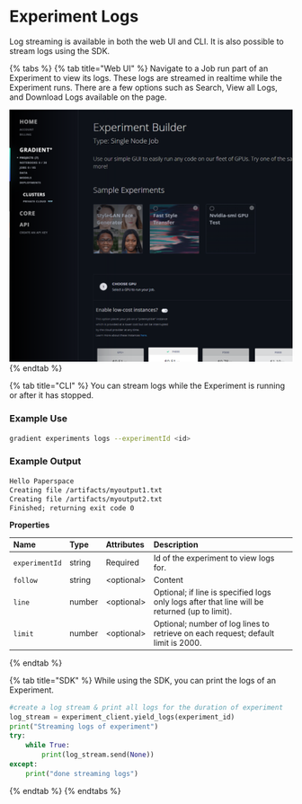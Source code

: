 # Experiment Logs

Log streaming is available in both the web UI and CLI.  It is also possible to stream logs using the SDK.  

{% tabs %}
{% tab title="Web UI" %}
Navigate to a Job run part of an Experiment to view its logs.  These logs are streamed in realtime while the Experiment runs.  There are a few options such as Search, View all Logs, and Download Logs available on the page.  

![](../../.gitbook/assets/image%20%286%29.png)
{% endtab %}

{% tab title="CLI" %}
You can stream logs while the Experiment is running or after it has stopped.‌

### Example Use

```bash
gradient experiments logs --experimentId <id>
```

### ‌Example Output

```text
Hello Paperspace
Creating file /artifacts/myoutput1.txt
Creating file /artifacts/myoutput2.txt
Finished; returning exit code 0
```

‌**Properties**

| Name | Type | Attributes | Description |
| :--- | :--- | :--- | :--- |
| `experimentId` | string | Required | Id of the experiment to view logs for. |
| `follow` | string | &lt;optional&gt; | ​Content |
| `line` | number | &lt;optional&gt; | Optional; if line is specified logs only logs after that line will be returned \(up to limit\). |
| `limit` | number | &lt;optional&gt; | Optional; number of log lines to retrieve on each request; default limit is 2000. |
{% endtab %}

{% tab title="SDK" %}
While using the SDK, you can print the logs of an Experiment.

```python
#create a log stream & print all logs for the duration of experiment
log_stream = experiment_client.yield_logs(experiment_id)
print("Streaming logs of experiment")
try:
    while True:
        print(log_stream.send(None))
except:
    print("done streaming logs")
```
{% endtab %}
{% endtabs %}

